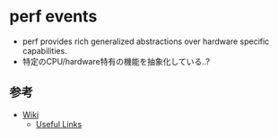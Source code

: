 # perf events

*  perf provides rich generalized abstractions over hardware specific capabilities. 
  * 特定のCPU/hardware特有の機能を抽象化している..?

## 参考

* [Wiki](https://perf.wiki.kernel.org/index.php/Main_Page)
  * [Useful Links](https://perf.wiki.kernel.org/index.php/Useful_Links)
